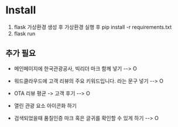 # Install  
1. flask 가상환경 생성 후 가상환경 실행 후 pip install -r requirements.txt  
1. flask run

## 추가 필요
- 메인페이지에 한국관광공사, 빅리더 마크 함께 넣기 --> O

- 워드클라우드에 고객 리뷰의 주요 키워드입니다. 라는 문구 넣기 --> O

- OTA 리뷰 평균 -> 고객 후기 --> O

- 열린 관광 요소 아이콘화 하기 

- 검색되었을때 품질인증 마크 혹은 글귀를 확인할 수 있게 하기 --> O
